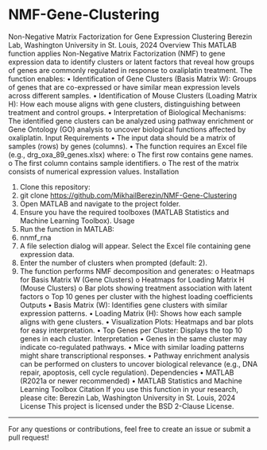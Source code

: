 # NMF-Gene-Clustering
Non-Negative Matrix Factorization for Gene Expression Clustering
Berezin Lab, Washington University in St. Louis, 2024
Overview
This MATLAB function applies Non-Negative Matrix Factorization (NMF) to gene expression data to identify clusters or latent factors that reveal how groups of genes are commonly regulated in response to oxaliplatin treatment. The function enables:
  •	Identification of Gene Clusters (Basis Matrix W): Groups of genes that are co-expressed or have similar mean expression levels across different samples.
  •	Identification of Mouse Clusters (Loading Matrix H): How each mouse aligns with gene clusters, distinguishing between treatment and control groups.
  •	Interpretation of Biological Mechanisms: The identified gene clusters can be analyzed using pathway enrichment or Gene Ontology (GO) analysis to uncover biological functions affected by oxaliplatin.
Input Requirements
  •	The input data should be a matrix of samples (rows) by genes (columns).
  •	The function requires an Excel file (e.g., drg_oxa_89_genes.xlsx) where: 
    o	The first row contains gene names.
    o	The first column contains sample identifiers.
    o	The rest of the matrix consists of numerical expression values.
Installation
1.	Clone this repository: 
2.	git clone https://github.com/MikhailBerezin/NMF-Gene-Clustering 
3.	Open MATLAB and navigate to the project folder.
4.	Ensure you have the required toolboxes (MATLAB Statistics and Machine Learning Toolbox).
Usage
1.	Run the function in MATLAB: 
2.	nnmf_rna
3.	A file selection dialog will appear. Select the Excel file containing gene expression data.
4.	Enter the number of clusters when prompted (default: 2).
5.	The function performs NMF decomposition and generates: 
  o	Heatmaps for Basis Matrix W (Gene Clusters)
  o	Heatmaps for Loading Matrix H (Mouse Clusters)
  o	Bar plots showing treatment association with latent factors
  o	Top 10 genes per cluster with the highest loading coefficients
Outputs
  •	Basis Matrix (W): Identifies gene clusters with similar expression patterns.
  •	Loading Matrix (H): Shows how each sample aligns with gene clusters.
  •	Visualization Plots: Heatmaps and bar plots for easy interpretation.
  •	Top Genes per Cluster: Displays the top 10 genes in each cluster.
Interpretation
  •	Genes in the same cluster may indicate co-regulated pathways.
  •	Mice with similar loading patterns might share transcriptional responses.
  •	Pathway enrichment analysis can be performed on clusters to uncover biological relevance (e.g., DNA repair, apoptosis, cell cycle regulation).
Dependencies
  •	MATLAB (R2021a or newer recommended)
  •	MATLAB Statistics and Machine Learning Toolbox
Citation
If you use this function in your research, please cite: Berezin Lab, Washington University in St. Louis, 2024
License
This project is licensed under the BSD 2-Clause License.
________________________________________
For any questions or contributions, feel free to create an issue or submit a pull request!

